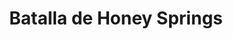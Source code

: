 ﻿---
title: "Batalla de Honey Springs"
permalink: periodes_1017.html
layout: periode
dataInici: 1863-07-17
sidebar: periodes
pares:
  - 321:
    title: "Guerra de Secesión Americana"
    dataInici: "(1861-04-12)"
    dataFi: "(1865-04-09)"

fills:
jocsPrincipals:
  - title: "Battle of Honey Springs"
    bggId: 29441
    dataInici: 
    dataFi: 

jocsEscenaris:
jocsEpoca:
jocsEpocaEscenaris:
---
